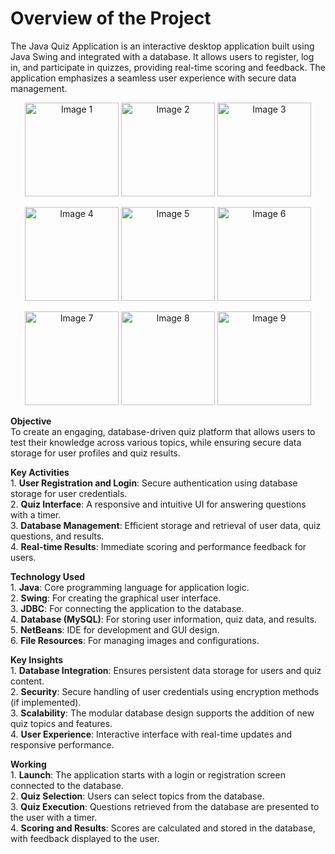 # **Overview of the Project**<br>
The Java Quiz Application is an interactive desktop application built using Java Swing and integrated with a database. It allows users to register, log in, and participate in quizzes, providing real-time scoring and feedback. The application emphasizes a seamless user experience with secure data management.<br>

<p align="center">
  <img src="https://github.com/user-attachments/assets/38d8c7af-c41c-44db-8815-6ca2fc6b5645" alt="Image 1" width="150"/>
  <img src="https://github.com/user-attachments/assets/61918c4b-fe84-4db4-879e-58e5af5e5bb8" alt="Image 2" width="150"/>
  <img src="https://github.com/user-attachments/assets/e1c3eb3d-95b5-4c76-a9fc-41105e2e9063" alt="Image 3" width="150"/>

</p>
<p align="center">
  <img src="https://github.com/user-attachments/assets/cfcb843b-c4dd-46f5-8420-914e4cdab372" alt="Image 4" width="150"/>
  <img src="https://github.com/user-attachments/assets/a52c578f-06e4-4541-b207-bdfcc37094a1" alt="Image 5" width="150"/>
  <img src="https://github.com/user-attachments/assets/d70c5951-3ffa-4912-af92-bcf7450abc87" alt="Image 6" width="150"/>
	
</p>
<p align="center">
  <img src="https://github.com/user-attachments/assets/446866ab-4afd-49db-81ca-6e01ebfd9e7c" alt="Image 7" width="150"/>
  <img src="https://github.com/user-attachments/assets/163126ee-c568-4ac6-b7ce-7ffc515580e1" alt="Image 8" width="150"/>
  <img src="https://github.com/user-attachments/assets/2f1aeaa2-c6ce-425a-b201-83c78b553001" alt="Image 9" width="150"/>
</p>



**Objective**<br>
 To create an engaging, database-driven quiz platform that allows users to test their knowledge across various topics, while ensuring secure data storage for user profiles and quiz results.<br>


**Key Activities**<br>
	1. **User Registration and Login**: Secure authentication using database storage for user credentials.<br>
	2. **Quiz Interface**: A responsive and intuitive UI for answering questions with a timer.<br>
	3. **Database Management**: Efficient storage and retrieval of user data, quiz questions, and results.<br>
	4. **Real-time Results**: Immediate scoring and performance feedback for users.<br>


**Technology Used**<br>
	1. **Java**: Core programming language for application logic.<br>
	2. **Swing**: For creating the graphical user interface.<br>
	3. **JDBC**: For connecting the application to the database.<br>
	4. **Database (MySQL)**: For storing user information, quiz data, and results.<br>
	5. **NetBeans**: IDE for development and GUI design.<br>
	6. **File Resources**: For managing images and configurations.<br>


**Key Insights**<br>
	1. **Database Integration**: Ensures persistent data storage for users and quiz content.<br>
	2. **Security**: Secure handling of user credentials using encryption methods (if implemented).<br>
	3. **Scalability**: The modular database design supports the addition of new quiz topics and features.<br>
	4. **User Experience**: Interactive interface with real-time updates and responsive performance.<br>


**Working**<br>
	1. **Launch**: The application starts with a login or registration screen connected to the database.<br>
	2. **Quiz Selection**: Users can select topics from the database.<br>
	3. **Quiz Execution**: Questions retrieved from the database are presented to the user with a timer.<br>
	4. **Scoring and Results**: Scores are calculated and stored in the database, with feedback displayed to the user.<br>

